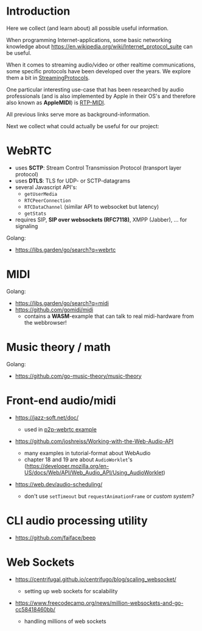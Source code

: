 # Introduction

Here we collect (and learn about) all possible useful information.

When programming Internet-applications, some basic networking knowledge about https://en.wikipedia.org/wiki/Internet_protocol_suite can be useful.

When it comes to streaming audio/video or other realtime communications, some specific protocols have been developed over the years. We explore them a bit in [StreamingProtocols](StreamingProtocols.md).

One particular interesting use-case that has been researched by audio professionals (and is also implemented by Apple in their OS's and therefore also known as **AppleMIDI**) is [RTP-MIDI](RTP-MIDI.md).

All previous links serve more as background-information.

Next we collect what could actually be useful for our project:

# WebRTC

- uses **SCTP**: Stream Control Transmission Protocol (transport layer protocol)
- uses **DTLS**: TLS for UDP- or SCTP-datagrams
- several Javascript API's:
  - `getUserMedia`
  - `RTCPeerConnection`
  - `RTCDataChannel` (similar API to websocket but latency)
  - `getStats`
- requires SIP, **SIP over websockets (RFC7118)**, XMPP (Jabber), ... for signaling

Golang:

- https://libs.garden/go/search?q=webrtc

# MIDI

Golang:

- https://libs.garden/go/search?q=midi
- https://github.com/gomidi/midi
  - contains a **WASM**-example that can talk to real midi-hardware from the webbrowser!

# Music theory / math

Golang:

- https://github.com/go-music-theory/music-theory

# Front-end audio/midi

- https://jazz-soft.net/doc/
  - used in [p2p-webrtc example](../examples/p2p-webrtc/index.html)

- https://github.com/joshreiss/Working-with-the-Web-Audio-API
  - many examples in tutorial-format about WebAudio
  - chapter 18 and 19 are about `AudioWorklet`'s (https://developer.mozilla.org/en-US/docs/Web/API/Web_Audio_API/Using_AudioWorklet)

- https://web.dev/audio-scheduling/
  - don't use `setTimeout` but `requestAnimationFrame` or *custom system?* 


# CLI audio processing utility

- https://github.com/faiface/beep

# Web Sockets

- https://centrifugal.github.io/centrifugo/blog/scaling_websocket/
  - setting up web sockets for scalability

- https://www.freecodecamp.org/news/million-websockets-and-go-cc58418460bb/
  - handling millions of web sockets
